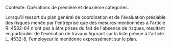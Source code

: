 Contexte: Opérations de première et deuxième catégories.

Lorsqu'il ressort du plan général de coordination et de l'évaluation préalable des risques menée par l'entreprise que des mesures mentionnées à l'article R. 4532-64 n'ont pas à être prises du fait de l'absence de risques, résultant en particulier de l'exécution de travaux figurant sur la liste prévue à l'article L. 4532-8, l'employeur le mentionne expressément sur le plan.